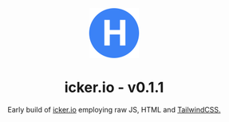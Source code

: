 <div align="center">
    <img src="https://raw.githubusercontent.com/ickerio/website/master/src/logo.svg" width="100" />
</div>
<h1 align="center">
    icker.io - v0.1.1
</h1>
<p align="center">
    Early build of <a href="https://icker.io" target="_blank">icker.io</a> employing raw JS, HTML and <a href="https://tailwindcss.com/" target="_blank">TailwindCSS.</a>
</p>